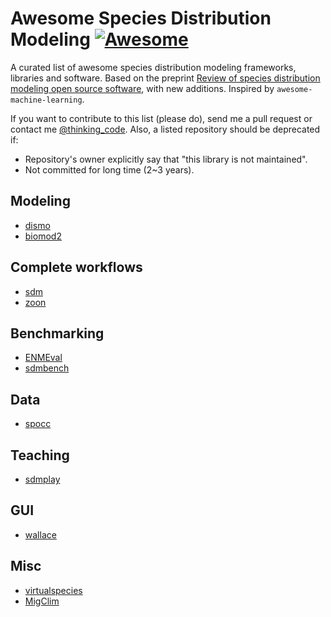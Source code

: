 # Awesome Species Distribution Modeling [![Awesome](https://awesome.re/badge-flat.svg)](https://awesome.re)

A curated list of awesome species distribution modeling frameworks, libraries and software. Based on the preprint [Review of species distribution modeling open source software](https://www.researchgate.net/publication/338161390_Review_of_species_distribution_modeling_open-source_software), with new additions. Inspired by `awesome-machine-learning`.

If you want to contribute to this list (please do), send me a pull request or contact me [@thinking_code](https://twitter.com/thinking_code). Also, a listed repository should be deprecated if:

* Repository's owner explicitly say that "this library is not maintained".
* Not committed for long time (2~3 years).

## Modeling

* [dismo](https://cran.r-project.org/web/packages/dismo/index.html)
* [biomod2](https://cran.r-project.org/web/packages/biomod2/index.html)

## Complete workflows

* [sdm](https://cran.r-project.org/web/packages/sdm/index.html)
* [zoon](https://zoonproject.wordpress.com/)

## Benchmarking

* [ENMEval](https://cran.r-project.org/web/packages/ENMeval/index.html)
* [sdmbench](https://github.com/boyanangelov/sdmbench)

## Data

* [spocc](https://cran.r-project.org/web/packages/spocc/index.html)

## Teaching

* [sdmplay](https://cran.r-project.org/web/packages/SDMPlay/index.html)

## GUI

* [wallace](https://wallaceecomod.github.io/)

## Misc

* [virtualspecies](https://cran.r-project.org/web/packages/virtualspecies/index.html)
* [MigClim](https://cran.r-project.org/web/packages/MigClim/index.html)
